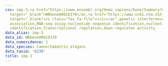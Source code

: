 ```yaml
---
csv: imp-3,<a href="https://www.ensembl.org/Homo_sapiens/Gene/Summary?db=core;g=WBGene00016378"
  target="_blank">WBGene00016378</a>,<a href="https://www.ncbi.nlm.nih.gov/pubmed/27496166"
  target="_blank"><i class="fas fa-file"></i></a>",genetic interference,functional
  association,RNA-seq assay,nucleotide sequence identification,nucleotide sequence
  identification,transcriptional regulation,down-regulates activity
data_alias: imp-3
data_id: WBGene00016378
data_numevidence: 1
data_species: Caenorhabditis elegans
data_taxid: '6239'
title: imp-3
---
```

